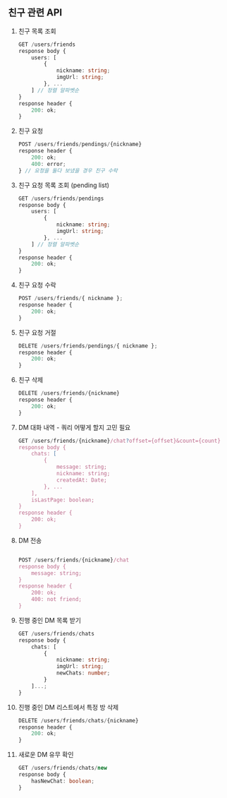 ## 친구 관련 API

1.  친구 목록 조회

    ```ts
    GET /users/friends
    response body {
    	users: [
    		{
    			nickname: string;
    			imgUrl: string;
    		}, ...
    	] // 정렬 알파벳순
    }
    response header {
    	200: ok;
    }
    ```

2.  친구 요청

    ```ts
    POST /users/friends/pendings/{nickname}
    response header {
    	200: ok;
    	400: error;
    } // 요청을 둘다 보냈을 경우 친구 수락
    ```

3.  친구 요청 목록 조회 (pending list)

    ```ts
    GET /users/friends/pendings
    response body {
    	users: [
    		{
    			nickname: string;
    			imgUrl: string;
    		}, ...
    	] // 정렬 알파벳순
    }
    response header {
    	200: ok;
    }
    ```

4.  친구 요청 수락

    ```ts
    POST /users/friends/{ nickname };
    response header {
    	200: ok;
    }
    ```

5.  친구 요청 거절

    ```ts
    DELETE /users/friends/pendings/{ nickname };
    response header {
    	200: ok;
    }
    ```

6.  친구 삭제

    ```ts
    DELETE /users/friends/{nickname}
    response header {
    	200: ok;
    }
    ```

7.  DM 대화 내역 - 쿼리 어떻게 할지 고민 필요

    ```ts
    GET /users/friends/{nickname}/chat?offset={offset}&count={count}
    response body {
        chats: [
            {
                message: string;
                nickname: string;
                createdAt: Date;
            }, ...
        ],
        isLastPage: boolean;
    }
    response header {
        200: ok;
    }
    ```

8.  DM 전송

    ```ts

    POST /users/friends/{nickname}/chat
    response body {
    	message: string;
    }
    response header {
    	200: ok;
    	400: not friend;
    }
    ```

9.  진행 중인 DM 목록 받기

    ```ts
    GET /users/friends/chats
    response body {
    	chats: [
    		{
    			nickname: string;
    			imgUrl: string;
    			newChats: number;
    		}
    	]...;
    }
    ```

10. 진행 중인 DM 리스트에서 특정 방 삭제

    ```ts
    DELETE /users/friends/chats/{nickname}
    response header {
    	200: ok;
    }
    ```

11. 새로운 DM 유무 확인

    ```ts
    GET /users/friends/chats/new
    response body {
        hasNewChat: boolean;
    }
    ```
